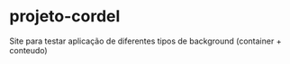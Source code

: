 # projeto-cordel
 Site para testar aplicação de diferentes tipos de background (container + conteudo)
